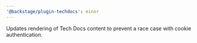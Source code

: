 ```yaml
---
'@backstage/plugin-techdocs': minor
---
```


Updates rendering of Tech Docs content to prevent a race case with cookie authentication.
